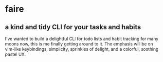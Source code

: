 # faire

## a kind and tidy CLI for your tasks and habits

I've wanted to build a delightful CLI for todo lists and habit tracking for many moons now, this is me finally getting around to it. The emphasis will be on vim-like keybindings, simplicity, sprinkles of delight, and a colorful, soothing pastel UX.
